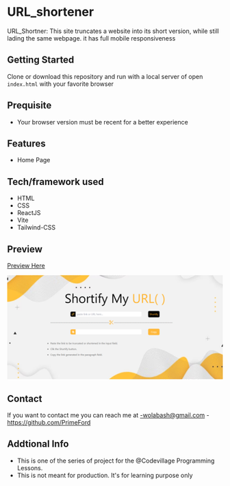 # URL_shortener

URL_Shortner: This site truncates a website into its short version, while still lading the same webpage. it has full mobile responsiveness

## Getting Started

Clone or download this repository and run with a local server of open `index.html` with your favorite browser

## Prequisite

- Your browser version must be recent for a better experience

## Features

- Home Page

## Tech/framework used

- HTML
- CSS
- ReactJS
- Vite
- Tailwind-CSS

## Preview

[Preview Here](https://url-shortener-primeford.vercel.app/)

![screenshot](./public/image/snip.png)

## Contact

If you want to contact me you can reach me at
-wolabash@gmail.com -https://github.com/PrimeFord

## Addtional Info

- This is one of the series of project for the @Codevillage Programming Lessons.
- This is not meant for production. It's for learning purpose only
